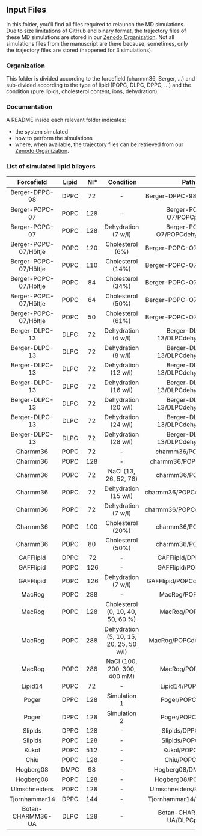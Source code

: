 ## Input Files

In this folder, you'll find all files required to relaunch the MD simulations.
Due to size limitations of GitHub and binary format, the trajectory files of these MD simulations are stored in our [Zenodo Organization](https://zenodo.org/collection/user-nmrlipids).
Not all simulations files from the manuscript are there because, sometimes, only the trajectory files are stored (happened for 3 simulations).

### Organization

This folder is divided according to the forcefield (charmm36, Berger, ...) and sub-divided according to the type of lipid (POPC, DLPC, DPPC, ...) and the condition (pure lipids, cholesterol content, ions, dehydration).

### Documentation

A README inside each relevant folder indicates:

- the system simulated
- how to perform the simulations
- where, when available, the trajectory files can be retrieved from our [Zenodo Organization](https://zenodo.org/collection/user-nmrlipids).

### List of simulated lipid bilayers

| Forcefield            | Lipid | Nl*  | Condition                               | Path                            | DOI                                              |
|:---------------------:|:-----:|:----:|:---------------------------------------:|:-------------------------------:|:------------------------------------------------:|
| Berger-DPPC-98        | DPPC  | 72   | -                                       | Berger-DPPC-98/DPPCpure/        | [10.5281/zenodo.13934](http://dx.doi.org/10.5281/zenodo.13934) |
| Berger-POPC-07        | POPC  | 128  | -                                       | Berger-POPC-O7/POPCpure/        | [Zenodo](http://dx.doi.org/10.5281/zenodo.13279) |
| Berger-POPC-07        | POPC  | 128  | Dehydration (7 w/l)                     | Berger-POPC-O7/POPCdehydration/ | [Zenodo](http://dx.doi.org/10.5281/zenodo.13814) |
| Berger-POPC-07/Höltje | POPC  | 120  | Cholesterol (6%)                        | Berger-POPC-O7/POPCchol/        | [Zenodo](http://dx.doi.org/10.5281/zenodo.13282) |
| Berger-POPC-07/Höltje | POPC  | 110  | Cholesterol (14%)                       | Berger-POPC-O7/POPCchol/        | [Zenodo](http://dx.doi.org/10.5281/zenodo.13281) |
| Berger-POPC-07/Höltje | POPC  |  84  | Cholesterol (34%)                       | Berger-POPC-O7/POPCchol/        | [Zenodo](http://dx.doi.org/10.5281/zenodo.13283) |
| Berger-POPC-07/Höltje | POPC  |  64  | Cholesterol (50%)                       | Berger-POPC-O7/POPCchol/        | [Zenodo](http://dx.doi.org/10.5281/zenodo.13285) |
| Berger-POPC-07/Höltje | POPC  |  50  | Cholesterol (61%)                       | Berger-POPC-O7/POPCchol/        | [Zenodo](http://dx.doi.org/10.5281/zenodo.13286) |
| Berger-DLPC-13        | DLPC  | 72   | Dehydration (4 w/l)                     | Berger-DLPC-13/DLPCdehydration/ | [Zenodo](http://dx.doi.org/10.5281/zenodo.16295) |
| Berger-DLPC-13        | DLPC  | 72   | Dehydration (8 w/l)                     | Berger-DLPC-13/DLPCdehydration/ | [Zenodo](http://dx.doi.org/10.5281/zenodo.16294) |
| Berger-DLPC-13        | DLPC  | 72   | Dehydration (12 w/l)                    | Berger-DLPC-13/DLPCdehydration/ | [Zenodo](http://dx.doi.org/10.5281/zenodo.16293) |
| Berger-DLPC-13        | DLPC  | 72   | Dehydration (16 w/l)                    | Berger-DLPC-13/DLPCdehydration/ | [Zenodo](http://dx.doi.org/10.5281/zenodo.16292) |
| Berger-DLPC-13        | DLPC  | 72   | Dehydration (20 w/l)                    | Berger-DLPC-13/DLPCdehydration/ | [Zenodo](http://dx.doi.org/10.5281/zenodo.16291) |
| Berger-DLPC-13        | DLPC  | 72   | Dehydration (24 w/l)                    | Berger-DLPC-13/DLPCdehydration/ | [Zenodo](http://dx.doi.org/10.5281/zenodo.16289) |
| Berger-DLPC-13        | DLPC  | 72   | Dehydration (28 w/l)                    | Berger-DLPC-13/DLPCdehydration/ | [Zenodo](http://dx.doi.org/10.5281/zenodo.16287) |
| Charmm36              | POPC  | 72   |    -                                    | charmm36/POPCpure/              | [Zenodo](http://dx.doi.org/10.5281/zenodo.13944) |
| Charmm36              | POPC  | 128  |    -                                    | charmm36/POPCchol/0%/           | [Zenodo](http://dx.doi.org/10.5281/zenodo.14066) |
| Charmm36              | POPC  | 72   | NaCl (13, 26, 52, 78)                   | charmm36/POPCnacl/              | -                                                |
| Charmm36              | POPC  | 72   | Dehydration (15 w/l)                    | charmm36/POPCdehydration/       | [Zenodo](http://dx.doi.org/10.5281/zenodo.13946) |
| Charmm36              | POPC  | 72   | Dehydration (7 w/l)                     | charmm36/POPCdehydration/       | [Zenodo](http://dx.doi.org/10.5281/zenodo.13945) |
| Charmm36              | POPC  | 100  | Cholesterol (20%)                       | charmm36/POPCchol/              | [Zenodo](http://dx.doi.org/10.5281/zenodo.14067) |
| Charmm36              | POPC  | 80   | Cholesterol (50%)                       | charmm36/POPCchol/              | [Zenodo](http://dx.doi.org/10.5281/zenodo.14068) |
| GAFFlipid             | DPPC  | 72   | -                                       | GAFFlipid/DPPCpure/             | [Zenodo](http://dx.doi.org/10.5281/zenodo.15550) |
| GAFFlipid             | POPC  | 126  | -                                       | GAFFlipid/POPCpure/             | [Zenodo](http://dx.doi.org/10.5281/zenodo.13791) |
| GAFFlipid             | POPC  | 126  | Dehydration (7 w/l)                     | GAFFlipid/POPCdehydration/      | [Zenodo](http://dx.doi.org/10.5281/zenodo.13853) |
| MacRog                | POPC  | 288  |  -                                      | MacRog/POPCpure/                | [Zenodo](http://dx.doi.org/10.5281/zenodo.13497) |
| MacRog                | POPC  | 128  | Cholesterol (0, 10, 40, 50, 60 %)       | MacRog/POPCchol/                | [Zenodo](http://dx.doi.org/10.5281/zenodo.13877) |
| MacRog                | POPC  | 288  | Dehydration (5, 10, 15, 20, 25, 50 w/l) | MacRog/POPCdehydration/         | [Zenodo](http://dx.doi.org/10.5281/zenodo.13498) |
| MacRog                | POPC  | 288  | NaCl (100, 200, 300, 400 mM)            | MacRog/POPCnacl/                | [Zenodo](http://dx.doi.org/10.5281/zenodo.14976) |
| Lipid14               | POPC  | 72   | -                                       | Lipid14/POPCpure/               | [Zenodo](http://dx.doi.org/10.5281/zenodo.12767) |
| Poger                 | DPPC  | 128  |  Simulation  1                          | Poger/POPCpure1/                | [Zenodo](http://dx.doi.org/10.5281/zenodo.14594) |
| Poger                 | DPPC  | 128  |  Simulation  2                          | Poger/POPCpure2/                | [Zenodo](http://dx.doi.org/10.5281/zenodo.14595) |
| Slipids               | DPPC  | 128  | -                                       | Slipids/DPPCpure/               | [Zenodo](http://dx.doi.org/10.5281/zenodo.13287) |
| Slipids               | POPC  | 128  | -                                       | Slipids/POPCpure/               | [Zenodo](http://dx.doi.org/10.5281/zenodo.13887) |
| Kukol                 | POPC  | 512  | -                                       | Kukol/POPCpure/                 | [Zenodo](http://dx.doi.org/10.5281/zenodo.13393) |
| Chiu                  | POPC  | 128  | -                                       | Chiu/POPCpure/                  | [Zenodo](http://dx.doi.org/10.5281/zenodo.15548) |
| Hogberg08             | DMPC  | 98   | -                                       | Hogberg08/DMPCpure/             | [Zenodo](http://dx.doi.org/10.5281/zenodo.16195) |
| Hogberg08             | POPC  | 128  | -                                       | Hogberg08/POPCpure/             | [Zenodo](http://dx.doi.org/10.5281/zenodo.16724) |
| Ulmschneiders         | POPC  | 128  | -                                       | Ulmschneiders/POPCpure/         | [Zenodo](http://dx.doi.org/10.5281/zenodo.13392) |
| Tjornhammar14         | DPPC  | 144  | -                                       | Tjornhammar14/POPCpure/         | [Zenodo](http://dx.doi.org/10.5281/zenodo.12743) |
| Botan-CHARMM36-UA     | DLPC  | 128  | -                                       | Botan-CHARMM36-UA/DLPCpure/     | [Zenodo](http://dx.doi.org/10.5281/zenodo.13821) |
